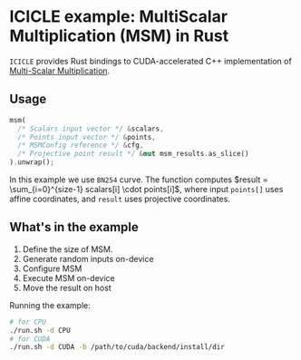 # ICICLE example: MultiScalar Multiplication (MSM) in Rust

`ICICLE` provides Rust bindings to CUDA-accelerated C++ implementation of [Multi-Scalar Multiplication](https://github.com/ingonyama-zk/ingopedia/blob/master/src/msm.md).

## Usage

```rust
msm(
  /* Scalars input vector */ &scalars, 
  /* Points input vector */ &points, 
  /* MSMConfig reference */ &cfg, 
  /* Projective point result */ &mut msm_results.as_slice()
).unwrap();
```
In this example we use `BN254` curve. The function computes $result = \sum_{i=0}^{size-1} scalars[i] \cdot points[i]$, where input `points[]` uses affine coordinates, and `result` uses projective coordinates.

## What's in the example

1. Define the size of MSM. 
2. Generate random inputs on-device
3. Configure MSM
4. Execute MSM on-device
5. Move the result on host

Running the example:
```sh
# for CPU
./run.sh -d CPU
# for CUDA
./run.sh -d CUDA -b /path/to/cuda/backend/install/dir
```

